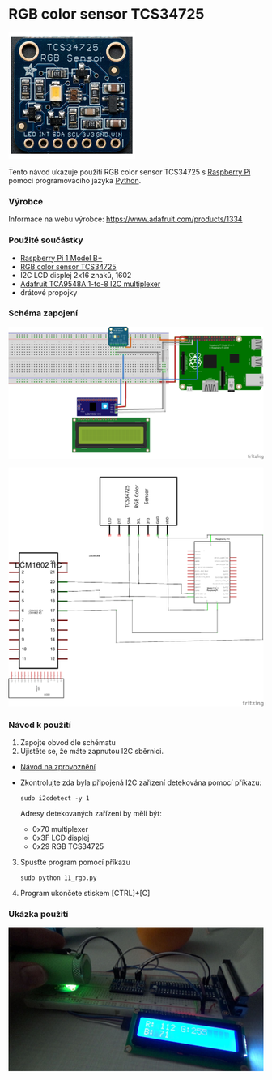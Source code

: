 # RGB color sensor TCS34725

![TCS34725](https://github.com/HellTech/NAG_IoE_2016/blob/master/30_HellTech_1602_1/11_RGB_color_sensor_TCS34725/image/TCS34725.jpg)

Tento návod ukazuje použití RGB color sensor TCS34725 s [Raspberry Pi](https://www.raspberrypi.org/) pomocí programovacího jazyka [Python](https://www.python.org/).

### Výrobce
Informace na webu výrobce: https://www.adafruit.com/products/1334

### Použité součástky
- [Raspberry Pi 1 Model B+](https://www.raspberrypi.org/products/model-b-plus/)
- [RGB color sensor TCS34725](https://www.adafruit.com/products/1334)
- I2C LCD displej 2x16 znaků, 1602
- [Adafruit TCA9548A 1-to-8 I2C multiplexer](https://learn.adafruit.com/adafruit-tca9548a-1-to-8-i2c-multiplexer-breakout/overview)
- drátové propojky

### Schéma zapojení

![Schema1](https://github.com/HellTech/NAG_IoE_2016/blob/master/30_HellTech_1602_1/11_RGB_color_sensor_TCS34725/11_deska.png)

![Schema2](https://github.com/HellTech/NAG_IoE_2016/blob/master/30_HellTech_1602_1/11_RGB_color_sensor_TCS34725/11_schem.png)

### Návod k použití
1. Zapojte obvod dle schématu
2. Ujistěte se, že máte zapnutou I2C sběrnici. 
 * [Návod na zprovoznění](https://github.com/HellTech/NAG_IoE_2016/tree/master/30_HellTech_1601_1/01_lcd_displej)
 * Zkontrolujte zda byla připojená I2C zařízení detekována pomocí příkazu:

   ```
   sudo i2cdetect -y 1
   ```
   Adresy detekovaných zařízení by měli být:
   - 0x70 multiplexer
   - 0x3F LCD displej
   - 0x29 RGB TCS34725
3. Spusťte program pomocí příkazu

   ```
   sudo python 11_rgb.py
   ```
4. Program ukončete stiskem [CTRL]+[C]

### Ukázka použití

![preview](https://github.com/HellTech/NAG_IoE_2016/blob/master/30_HellTech_1602_1/11_RGB_color_sensor_TCS34725/image/preview.jpg)

